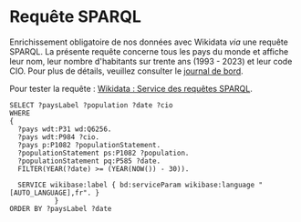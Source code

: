 # Requête SPARQL

Enrichissement obligatoire de nos données avec Wikidata _via_ une requête SPARQL. La présente requête concerne tous les pays du monde et affiche leur nom, leur nombre d'habitants sur trente ans (1993 - 2023) et leur code CIO. Pour plus de détails, veuillez consulter le [journal de bord](Journal-de-bord/Journal-de-bord.pdf).

Pour tester la requête : [Wikidata : Service des requêtes SPARQL](https://w.wiki/8uTN).

```sparql
SELECT ?paysLabel ?population ?date ?cio
WHERE 
{
  ?pays wdt:P31 wd:Q6256.
  ?pays wdt:P984 ?cio.
  ?pays p:P1082 ?populationStatement.
  ?populationStatement ps:P1082 ?population.
  ?populationStatement pq:P585 ?date.
  FILTER(YEAR(?date) >= (YEAR(NOW()) - 30)).
  
  SERVICE wikibase:label { bd:serviceParam wikibase:language "[AUTO_LANGUAGE],fr". }
           }
ORDER BY ?paysLabel ?date
```
